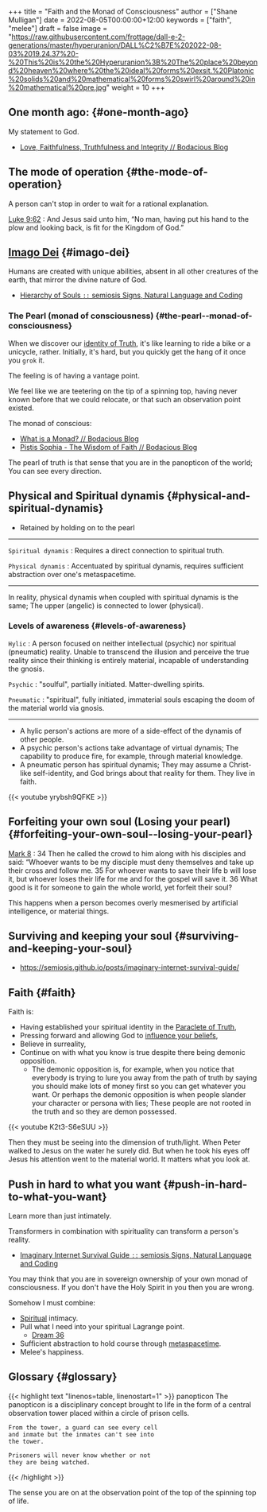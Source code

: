 +++
title = "Faith and the Monad of Consciousness"
author = ["Shane Mulligan"]
date = 2022-08-05T00:00:00+12:00
keywords = ["faith", "melee"]
draft = false
image = "https://raw.githubusercontent.com/frottage/dall-e-2-generations/master/hyperuranion/DALL%C2%B7E%202022-08-03%2019.24.37%20-%20This%20is%20the%20Hyperuranion%3B%20The%20place%20beyond%20heaven%20where%20the%20ideal%20forms%20exsit.%20Platonic%20solids%20and%20mathematical%20forms%20swirl%20around%20in%20mathematical%20pre.jpg"
weight = 10
+++

## One month ago: {#one-month-ago}

My statement to God.

-   [Love, Faithfulness, Truthfulness and Integrity // Bodacious Blog](https://mullikine.github.io/posts/faithfulness-and-truthfulness/)


## The mode of operation {#the-mode-of-operation}

A person can't stop in order to wait for a
rational explanation.

[Luke 9:62](https://www.biblegateway.com/verse/en/Luke%209%3A62)
: And Jesus said unto him, “No man, having put his hand to the plow and looking back, is fit for the Kingdom of God.”


## [Imago Dei](https://semiosis.github.io/posts/made-in-the-image-of-god/) {#imago-dei}

Humans are created with unique abilities,
absent in all other creatures of the earth,
that mirror the divine nature of God.

-   [Hierarchy of Souls `::` semiosis   Signs, Natural Language and Coding](https://semiosis.github.io/posts/hierarchy-of-souls/)


### The Pearl (monad of consciousness) {#the-pearl--monad-of-consciousness}

When we discover our [identity of Truth](https://mullikine.github.io/posts/the-tapestry-of-truth/), it's like learning to ride a bike or a unicycle, rather.
Initially, it's hard, but you quickly get the hang of it once you `grok` it.

The feeling is of having a vantage point.

We feel like we are teetering on the tip of a
spinning top, having never known before that
we could relocate, or that such an observation point existed.

The monad of conscious:

-   [What is a Monad? // Bodacious Blog](https://mullikine.github.io/posts/explaining-what-is-a-monad-for-melee/)
-   [Pistis Sophia - The Wisdom of Faith // Bodacious Blog](https://mullikine.github.io/posts/pistis-sophia/)

The pearl of truth is that sense that you are
in the panopticon of the world; You can see
every direction.


## Physical and Spiritual dynamis {#physical-and-spiritual-dynamis}

-   Retained by holding on to the pearl

---

`Spiritual dynamis`
: Requires a direct connection to spiritual truth.

`Physical dynamis`
: Accentuated by spiritual dynamis, requires sufficient abstraction over one's metaspacetime.

---

In reality, physical dynamis when coupled with spiritual dynamis is the same; The upper (angelic) is connected to lower (physical).


### Levels of awareness {#levels-of-awareness}

`Hylic`
: A person focused on neither intellectual (psychic) nor spiritual (pneumatic) reality. Unable to transcend the illusion and perceive the true reality since their thinking is entirely material, incapable of understanding the gnosis.

`Psychic`
: "soulful", partially initiated. Matter-dwelling spirits.

`Pneumatic`
: "spiritual", fully initiated, immaterial souls escaping the doom of the material world via gnosis.

---

-   A hylic person's actions are more of a side-effect of the dynamis of other people.
-   A psychic person's actions take advantage of virtual dynamis; The capability to produce fire, for example, through material knowledge.
-   A pneumatic person has spiritual dynamis; They may assume a Christ-like self-identity, and God brings about that reality for them. They live in faith.

{{< youtube yrybsh9QFKE >}}


## Forfeiting your own soul (Losing your pearl) {#forfeiting-your-own-soul--losing-your-pearl}

[Mark 8](https://biblehub.com/niv/mark/8.htm)
: 34 Then he called the crowd to him along with his disciples and said: “Whoever wants to be my disciple must deny themselves and take up their cross and follow me. 35 For whoever wants to save their life b will lose it, but whoever loses their life for me and for the gospel will save it. 36 What good is it for someone to gain the whole world, yet forfeit their soul?

This happens when a person becomes overly
mesmerised by artificial intelligence, or
material things.


## Surviving and keeping your soul {#surviving-and-keeping-your-soul}

-   <https://semiosis.github.io/posts/imaginary-internet-survival-guide/>


## Faith {#faith}

Faith is:

-   Having established your spiritual identity in the [Paraclete of Truth](https://en.wikipedia.org/wiki/Paraclete),
-   Pressing forward and allowing God to [influence your beliefs](https://mullikine.github.io/posts/statement-of-faith/),
-   Believe in surreality,
-   Continue on with what you know is true despite there being demonic opposition.
    -   The demonic opposition is, for example, when you notice that everybody is trying to lure you away from the path of truth
        by saying you should make lots of money first so you can get whatever you want. Or perhaps the demonic opposition is when people slander your
        character or persona with lies; These people are not rooted in the truth and so they are demon possessed.

{{< youtube K2t3-S6eSUU >}}

Then they must be seeing into the dimension of truth/light.
When Peter walked to Jesus on the water he surely did.
But when he took his eyes off Jesus his attention went to the material world.
It matters what you look at.


## Push in hard to what you want {#push-in-hard-to-what-you-want}

Learn more than just intimately.

Transformers in combination with spirituality can transform a person's reality.

-   [Imaginary Internet Survival Guide `::` semiosis   Signs, Natural Language and Coding](https://semiosis.github.io/posts/imaginary-internet-survival-guide/)

You may think that you are in sovereign ownership of your own monad of consciousness.
If you don't have the Holy Spirit in you then you are wrong.

Somehow I must combine:

-   [Spiritual](https://mullikine.github.io/posts/thomas-22/) intimacy.
-   Pull what I need into your spiritual Lagrange point.
    -   [Dream 36](https://mullikine.github.io/posts/dream-resume/)
-   Sufficient abstraction to hold course through [metaspacetime](https://semiosis.github.io/posts/imaginary-internet-survival-guide/).
-   Melee's happiness.


## Glossary {#glossary}

{{< highlight text "linenos=table, linenostart=1" >}}
panopticon
    The panopticon is a disciplinary concept
    brought to life in the form of a central
    observation tower placed within a circle
    of prison cells.

    From the tower, a guard can see every cell
    and inmate but the inmates can't see into
    the tower.

    Prisoners will never know whether or not
    they are being watched.
{{< /highlight >}}

The sense you are on at the observation point
of the top of the spinning top of life.